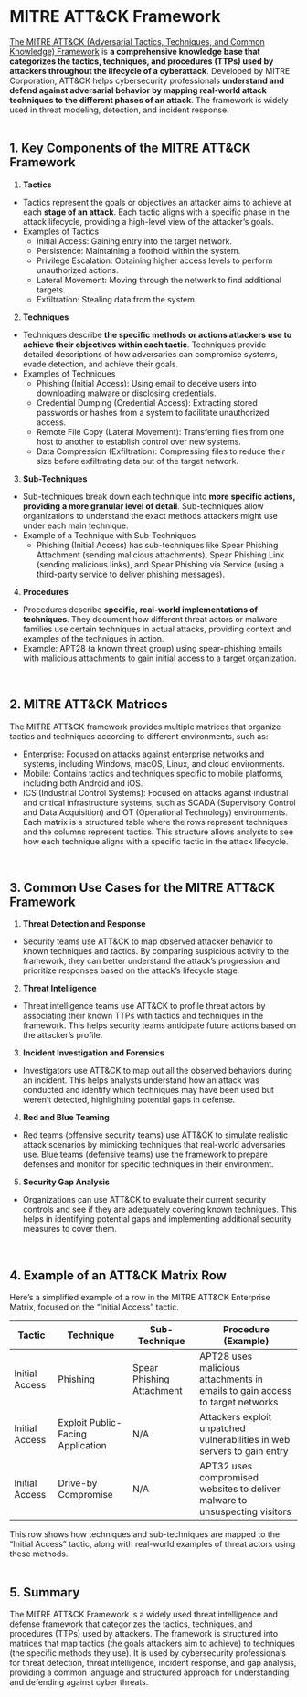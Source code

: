<br>

# MITRE ATT&CK Framework
[The MITRE ATT&CK (Adversarial Tactics, Techniques, and Common Knowledge) Framework](https://attack.mitre.org/) is **a comprehensive knowledge base that categorizes the tactics, techniques, and procedures (TTPs) used by attackers throughout the lifecycle of a cyberattack**. Developed by MITRE Corporation, ATT&CK helps cybersecurity professionals **understand and defend against adversarial behavior by mapping real-world attack techniques to the different phases of an attack**. The framework is widely used in threat modeling, detection, and incident response.  
<br>

## 1. Key Components of the MITRE ATT&CK Framework
1. **Tactics**
  - Tactics represent the goals or objectives an attacker aims to achieve at each **stage of an attack**. Each tactic aligns with a specific phase in the attack lifecycle, providing a high-level view of the attacker’s goals.
  - Examples of Tactics
    - Initial Access: Gaining entry into the target network.
    - Persistence: Maintaining a foothold within the system.
    - Privilege Escalation: Obtaining higher access levels to perform unauthorized actions.
    - Lateral Movement: Moving through the network to find additional targets.
    - Exfiltration: Stealing data from the system.
2. **Techniques**
  - Techniques describe **the specific methods or actions attackers use to achieve their objectives within each tactic**. Techniques provide detailed descriptions of how adversaries can compromise systems, evade detection, and achieve their goals.
  - Examples of Techniques
    - Phishing (Initial Access): Using email to deceive users into downloading malware or disclosing credentials.
    - Credential Dumping (Credential Access): Extracting stored passwords or hashes from a system to facilitate unauthorized access.
    - Remote File Copy (Lateral Movement): Transferring files from one host to another to establish control over new systems.
    - Data Compression (Exfiltration): Compressing files to reduce their size before exfiltrating data out of the target network.
3. **Sub-Techniques**
  - Sub-techniques break down each technique into **more specific actions, providing a more granular level of detail**. Sub-techniques allow organizations to understand the exact methods attackers might use under each main technique.
  - Example of a Technique with Sub-Techniques
    - Phishing (Initial Access) has sub-techniques like Spear Phishing Attachment (sending malicious attachments), Spear Phishing Link (sending malicious links), and Spear Phishing via Service (using a third-party service to deliver phishing messages).
4. **Procedures**
  - Procedures describe **specific, real-world implementations of techniques**. They document how different threat actors or malware families use certain techniques in actual attacks, providing context and examples of the techniques in action.
  - Example: APT28 (a known threat group) using spear-phishing emails with malicious attachments to gain initial access to a target organization.  
<br>

## 2. MITRE ATT&CK Matrices
The MITRE ATT&CK framework provides multiple matrices that organize tactics and techniques according to different environments, such as:
  - Enterprise: Focused on attacks against enterprise networks and systems, including Windows, macOS, Linux, and cloud environments.
  - Mobile: Contains tactics and techniques specific to mobile platforms, including both Android and iOS.
  - ICS (Industrial Control Systems): Focused on attacks against industrial and critical infrastructure systems, such as SCADA (Supervisory Control and Data Acquisition) and OT (Operational Technology) environments.
Each matrix is a structured table where the rows represent techniques and the columns represent tactics. This structure allows analysts to see how each technique aligns with a specific tactic in the attack lifecycle.  
<br>

## 3. Common Use Cases for the MITRE ATT&CK Framework
1. **Threat Detection and Response**
  - Security teams use ATT&CK to map observed attacker behavior to known techniques and tactics. By comparing suspicious activity to the framework, they can better understand the attack’s progression and prioritize responses based on the attack’s lifecycle stage.
2. **Threat Intelligence**
  - Threat intelligence teams use ATT&CK to profile threat actors by associating their known TTPs with tactics and techniques in the framework. This helps security teams anticipate future actions based on the attacker’s profile.
3. **Incident Investigation and Forensics**
  - Investigators use ATT&CK to map out all the observed behaviors during an incident. This helps analysts understand how an attack was conducted and identify which techniques may have been used but weren’t detected, highlighting potential gaps in defense.
4. **Red and Blue Teaming**
  - Red teams (offensive security teams) use ATT&CK to simulate realistic attack scenarios by mimicking techniques that real-world adversaries use. Blue teams (defensive teams) use the framework to prepare defenses and monitor for specific techniques in their environment.
5. **Security Gap Analysis**
  - Organizations can use ATT&CK to evaluate their current security controls and see if they are adequately covering known techniques. This helps in identifying potential gaps and implementing additional security measures to cover them.  
<br>

## 4. Example of an ATT&CK Matrix Row
Here’s a simplified example of a row in the MITRE ATT&CK Enterprise Matrix, focused on the “Initial Access” tactic.

| Tactic | Technique | Sub-Technique | Procedure (Example) |
| ------ | --------- | ------------- | ------------------- |
| Initial Access | Phishing | Spear Phishing Attachment | APT28 uses malicious attachments in emails to gain access to target networks |
| Initial Access | Exploit Public-Facing Application | N/A | Attackers exploit unpatched vulnerabilities in web servers to gain entry |
| Initial Access | Drive-by Compromise | N/A | APT32 uses compromised websites to deliver malware to unsuspecting visitors |

This row shows how techniques and sub-techniques are mapped to the “Initial Access” tactic, along with real-world examples of threat actors using these methods.  
<br>

## 5. Summary
The MITRE ATT&CK Framework is a widely used threat intelligence and defense framework that categorizes the tactics, techniques, and procedures (TTPs) used by attackers. The framework is structured into matrices that map tactics (the goals attackers aim to achieve) to techniques (the specific methods they use). It is used by cybersecurity professionals for threat detection, threat intelligence, incident response, and gap analysis, providing a common language and structured approach for understanding and defending against cyber threats.  
<br>